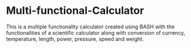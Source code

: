 # Multi-functional-Calculator
This is a multiple functionality calculator created using BASH with the functionalities of a scientific calculator along with conversion of currency, temperature, length, power, pressure, speed and weight.
